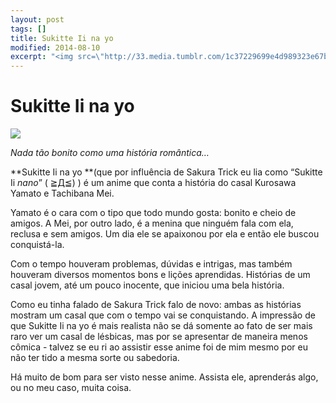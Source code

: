 ```yaml
---
layout: post
tags: []
title: Sukitte Ii na yo
modified: 2014-08-10
excerpt: "<img src=\"http://33.media.tumblr.com/1c37229699e4d989323e67bea4a8e539/tumblr_inline_n9wfdgVYpM1qju32f.jpg\">"
---
```


Sukitte Ii na yo
================

![](http://33.media.tumblr.com/1c37229699e4d989323e67bea4a8e539/tumblr_inline_n9wfdgVYpM1qju32f.jpg)

*Nada tão bonito como uma história romântica…*

**Sukitte Ii na yo **(que por influência de Sakura Trick eu lia como
“Sukitte Ii *nano*” ( ≧Д≦) ) é um anime que conta a história do casal
Kurosawa Yamato e Tachibana Mei.

Yamato é o cara com o tipo que todo mundo gosta: bonito e cheio de
amigos. A Mei, por outro lado, é a menina que ninguém fala com ela,
reclusa e sem amigos. Um dia ele se apaixonou por ela e então ele buscou
conquistá-la.

Com o tempo houveram problemas, dúvidas e intrigas, mas também houveram
diversos momentos bons e lições aprendidas. Histórias de um casal jovem,
até um pouco inocente, que iniciou uma bela história.

Como eu tinha falado de Sakura Trick falo de novo: ambas as histórias
mostram um casal que com o tempo vai se conquistando. A impressão de que
Sukitte Ii na yo é mais realista não se dá somente ao fato de ser mais
raro ver um casal de lésbicas, mas por se apresentar de maneira menos
cômica - talvez se eu ri ao assistir esse anime foi de mim mesmo por eu
não ter tido a mesma sorte ou sabedoria.

Há muito de bom para ser visto nesse anime. Assista ele, aprenderás
algo, ou no meu caso, muita coisa.

